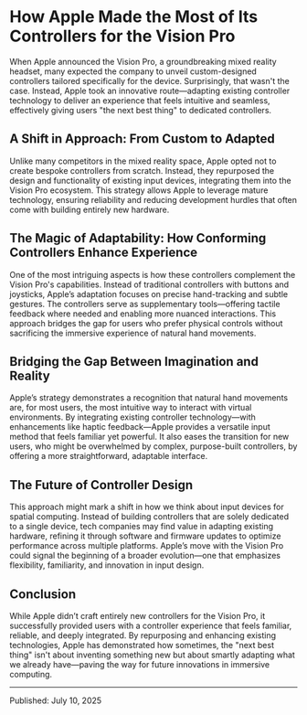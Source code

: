 # How Apple Made the Most of Its Controllers for the Vision Pro

When Apple announced the Vision Pro, a groundbreaking mixed reality headset, many expected the company to unveil custom-designed controllers tailored specifically for the device. Surprisingly, that wasn't the case. Instead, Apple took an innovative route—adapting existing controller technology to deliver an experience that feels intuitive and seamless, effectively giving users "the next best thing" to dedicated controllers.

## A Shift in Approach: From Custom to Adapted

Unlike many competitors in the mixed reality space, Apple opted not to create bespoke controllers from scratch. Instead, they repurposed the design and functionality of existing input devices, integrating them into the Vision Pro ecosystem. This strategy allows Apple to leverage mature technology, ensuring reliability and reducing development hurdles that often come with building entirely new hardware.

## The Magic of Adaptability: How Conforming Controllers Enhance Experience

One of the most intriguing aspects is how these controllers complement the Vision Pro's capabilities. Instead of traditional controllers with buttons and joysticks, Apple’s adaptation focuses on precise hand-tracking and subtle gestures. The controllers serve as supplementary tools—offering tactile feedback where needed and enabling more nuanced interactions. This approach bridges the gap for users who prefer physical controls without sacrificing the immersive experience of natural hand movements.

## Bridging the Gap Between Imagination and Reality

Apple’s strategy demonstrates a recognition that natural hand movements are, for most users, the most intuitive way to interact with virtual environments. By integrating existing controller technology—with enhancements like haptic feedback—Apple provides a versatile input method that feels familiar yet powerful. It also eases the transition for new users, who might be overwhelmed by complex, purpose-built controllers, by offering a more straightforward, adaptable interface.

## The Future of Controller Design

This approach might mark a shift in how we think about input devices for spatial computing. Instead of building controllers that are solely dedicated to a single device, tech companies may find value in adapting existing hardware, refining it through software and firmware updates to optimize performance across multiple platforms. Apple’s move with the Vision Pro could signal the beginning of a broader evolution—one that emphasizes flexibility, familiarity, and innovation in input design.

## Conclusion

While Apple didn’t craft entirely new controllers for the Vision Pro, it successfully provided users with a controller experience that feels familiar, reliable, and deeply integrated. By repurposing and enhancing existing technologies, Apple has demonstrated how sometimes, the "next best thing" isn't about inventing something new but about smartly adapting what we already have—paving the way for future innovations in immersive computing.

---

Published: July 10, 2025
